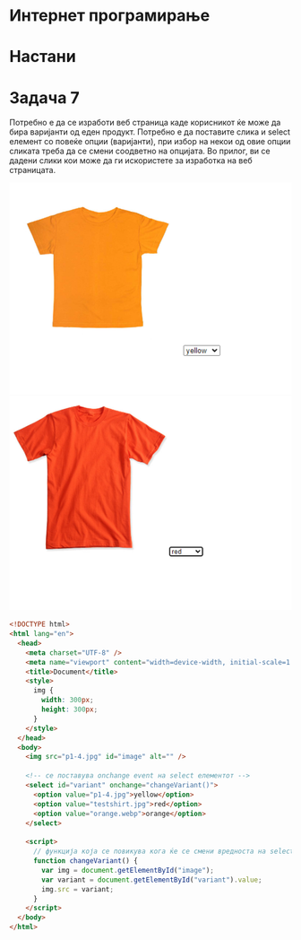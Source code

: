 # Интернет програмирање

# Настани

# Задача 7

Потребно е да се изработи веб страница каде корисникот ќе може да бира варијанти од еден продукт. Потребно е да поставите слика и select елемент со повеќе опции (варијанти), при избор на некои од овие опции сликата треба да се смени соодветно на опцијата. Во прилог, ви се дадени слики кои може да ги искористете за изработка на веб страницата.

![IMAGE](images/1.png) ![IMAGE](images/2.png)

```html
<!DOCTYPE html>
<html lang="en">
  <head>
    <meta charset="UTF-8" />
    <meta name="viewport" content="width=device-width, initial-scale=1.0" />
    <title>Document</title>
    <style>
      img {
        width: 300px;
        height: 300px;
      }
    </style>
  </head>
  <body>
    <img src="p1-4.jpg" id="image" alt="" />

    <!-- се поставува onchange event на select елементот -->
    <select id="variant" onchange="changeVariant()">
      <option value="p1-4.jpg">yellow</option>
      <option value="testshirt.jpg">red</option>
      <option value="orange.webp">orange</option>
    </select>

    <script>
      // функција која се повикува кога ќе се смени вредноста на select елементот
      function changeVariant() {
        var img = document.getElementById("image");
        var variant = document.getElementById("variant").value;
        img.src = variant;
      }
    </script>
  </body>
</html>
```
